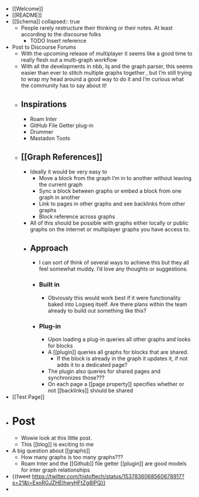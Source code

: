 - [[Welcome]]
- [[README]]
- [[Schema]]
  collapsed:: true
	- People rarely restructure their thinking or their notes. At least according to the discourse folks
		- TODO Insert reference
- Post to Discourse Forums
	- With the upcoming release of multiplayer it seems like a good time to really flesh out a multi-graph workflow
	- With all the developments in nbb, lq and the graph parser, this seems easier than ever to stitch multiple graphs together , but I’m still trying to wrap my head around a good way to do it and I’m curious what the community has to say about it!
	- ## Inspirations
		- Roam Inter
		- GitHub File Getter plug-in
		- Drummer
		- Mastadon Toots
	- ## [[Graph References]]
		- Ideally it would be very easy to
			- Move a block from the graph I’m in to another without leaving the current graph
			- Sync a block between graphs or embed a block from one graph in another
			- Link to pages in other graphs and see backlinks from other graphs
			- Block reference across graphs
		- All of this should be possible with graphs either locally or public graphs on the internet or multiplayer graphs you have access to.
		- ## Approach
			- I can sort of think of several ways to achieve this but they all feel somewhat muddy. I’d love any thoughts or suggestions.
			- ### Built in
				- Obviously this would work best if it were functionality baked into Logseq itself. Are there plans within the team already to build out something like this?
			- ### Plug-in
				- Upon loading a plug-in queries all other graphs and looks for blocks
				- A [[plugin]] queries all graphs for blocks that are shared.
					- If the block is already in the graph it updates it, if not adds it to a dedicated page?
				- The plugin also queries for shared pages and synchronizes those???
				- On each page a [[page property]] specifies whether or not [[backlinks]] should be shared
- [[Test Page]]
- # Post
	- Wowie look at this little post.
	- This [[blog]] is exciting to me
- A big question about [[graphs]]
	- How many graphs is too many graphs???
	- Roam Inter and the [[Github]] file getter [[plugin]] are good models for inter graph relationships
- {{tweet https://twitter.com/histoftech/status/1537836068560678917?s=21&t=ExoRGJZHElhwyHFtZg8lPQ}}
-